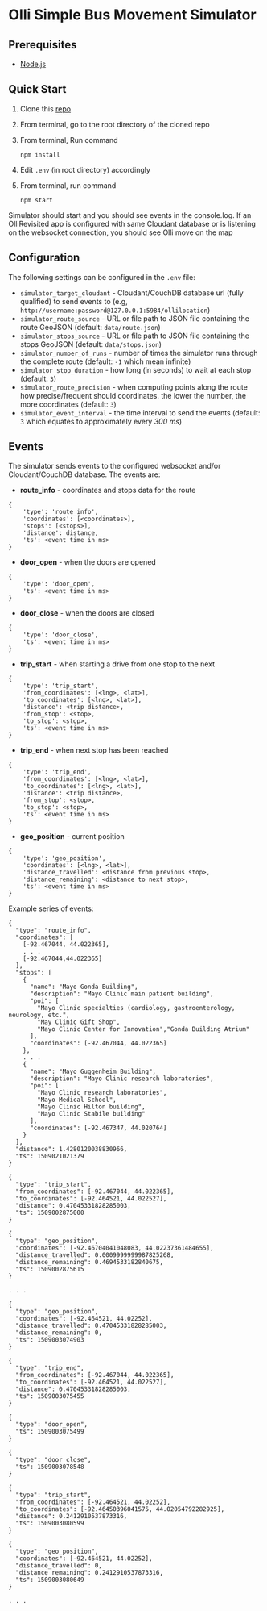 # Olli Simple Bus Movement Simulator

## Prerequisites

* [Node.js](https://nodejs.org/en/download/)

## Quick Start

1. Clone this [repo](https://github.com/ibm-watson-data-lab/olli-simple-sim)
1. From terminal, go to the root directory of the cloned repo
1. From terminal, Run command

    `npm install`

1. Edit `.env` (in root directory) accordingly
1. From terminal,  run command

    `npm start`

Simulator should start and you should see events in the console.log. If an OlliRevisited app is configured with same Cloudant database or is listening on the websocket connection, you should see Olli move on the map

## Configuration

The following settings can be configured in the `.env` file:

* `simulator_target_cloudant` -  Cloudant/CouchDB database url (fully qualified) to send events to (e.g, `http://username:password@127.0.0.1:5984/ollilocation`)
* `simulator_route_source` - URL or file path to JSON file containing the route GeoJSON (default: `data/route.json`)
* `simulator_stops_source` - URL or file path to JSON file containing the stops GeoJSON (default: `data/stops.json`)
* `simulator_number_of_runs` - number of times the simulator runs through the complete route (default: `-1` which mean infinite)
* `simulator_stop_duration` - how long (in seconds) to wait at each stop (default: `3`)
* `simulator_route_precision` - when computing points along the route how precise/frequent should coordinates. the lower the number, the more coordinates (default: `3`)
* `simulator_event_interval` - the time interval to send the events (default: `3` which equates to approximately every _300 ms_)

## Events

The simulator sends events to the configured websocket and/or Cloudant/CouchDB database. The events are:

* __route_info__ - coordinates and stops data for the route

```
{
    'type': 'route_info',
    'coordinates': [<coordinates>],
    'stops': [<stops>],
    'distance': distance,
    'ts': <event time in ms>
}
```

* __door_open__ - when the doors are opened


```
{
    'type': 'door_open',
    'ts': <event time in ms>
}
```

* __door_close__ - when the doors are closed


```
{
    'type': 'door_close',
    'ts': <event time in ms>
}
```

* __trip_start__ - when starting a drive from one stop to the next

```
{
    'type': 'trip_start',
    'from_coordinates': [<lng>, <lat>],
    'to_coordinates': [<lng>, <lat>],
    'distance': <trip distance>,
    'from_stop': <stop>,
    'to_stop': <stop>,
    'ts': <event time in ms>
}
```

* __trip_end__ - when next stop has been reached

```
{
    'type': 'trip_end',
    'from_coordinates': [<lng>, <lat>],
    'to_coordinates': [<lng>, <lat>],
    'distance': <trip distance>,
    'from_stop': <stop>,
    'to_stop': <stop>,
    'ts': <event time in ms>
}
```

* __geo_position__ - current position

```
{
    'type': 'geo_position',
    'coordinates': [<lng>, <lat>],
    'distance_travelled': <distance from previous stop>,
    'distance_remaining': <distance to next stop>,
    'ts': <event time in ms>
}
```

Example series of events:

```
{
  "type": "route_info",
  "coordinates": [
    [-92.467044, 44.022365],
    . . .
    [-92.467044,44.022365]
  ],
  "stops": [
    {
      "name": "Mayo Gonda Building",
      "description": "Mayo Clinic main patient building",
      "poi": [
        "Mayo Clinic specialties (cardiology, gastroenterology, neurology, etc.",
        "May Clinic Gift Shop",
        "Mayo Clinic Center for Innovation","Gonda Building Atrium"
      ],
      "coordinates": [-92.467044, 44.022365]
    },
    . . .
    {
      "name": "Mayo Guggenheim Building",
      "description": "Mayo Clinic research laboratories",
      "poi": [
        "Mayo Clinic research laboratories",
        "Mayo Medical School",
        "Mayo Clinic Hilton building",
        "Mayo Clinic Stabile building"
      ],
      "coordinates": [-92.467347, 44.020764]
    }
  ],
  "distance": 1.4280120038830966,
  "ts": 1509021021379
}

{
  "type": "trip_start",
  "from_coordinates": [-92.467044, 44.022365],
  "to_coordinates": [-92.464521, 44.022527],
  "distance": 0.47045331828285003,
  "ts": 1509002875000
}

{
  "type": "geo_position",
  "coordinates": [-92.46704041048083, 44.02237361484655],
  "distance_travelled": 0.0009999999987825268,
  "distance_remaining": 0.4694533182840675,
  "ts": 1509002875615
}

. . .

{
  "type": "geo_position",
  "coordinates": [-92.464521, 44.02252],
  "distance_travelled": 0.47045331828285003,
  "distance_remaining": 0,
  "ts": 1509003074903
}

{
  "type": "trip_end",
  "from_coordinates": [-92.467044, 44.022365],
  "to_coordinates": [-92.464521, 44.022527],
  "distance": 0.47045331828285003,
  "ts": 1509003075455
}

{
  "type": "door_open",
  "ts": 1509003075499
}

{
  "type": "door_close",
  "ts": 1509003078548
}

{
  "type": "trip_start",
  "from_coordinates": [-92.464521, 44.02252],
  "to_coordinates": [-92.46450396041575, 44.02054792282925],
  "distance": 0.2412910537873316,
  "ts": 1509003080599
}

{
  "type": "geo_position",
  "coordinates": [-92.464521, 44.02252],
  "distance_travelled": 0,
  "distance_remaining": 0.2412910537873316,
  "ts": 1509003080649
}

. . .
```
